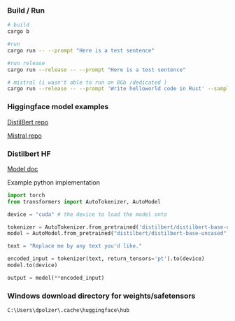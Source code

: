


### Build / Run

```bash
# build 
cargo b

#run
cargo run -- --prompt "Here is a test sentence"

#run release
cargo run --release -- --prompt "Here is a test sentence"

# mistral (i wasn't able to run on 8Gb /dedicated )
cargo run --release -- --prompt 'Write helloworld code in Rust' --sample-len 150
```



### Higgingface model examples

[DistilBert repo](https://github.com/huggingface/candle/tree/b23436bf90b99eb17aed36aaa219875d3c962a7e/candle-examples/examples/distilbert)

 
[Mistral repo](https://github.com/huggingface/candle/tree/b23436bf90b99eb17aed36aaa219875d3c962a7e/candle-examples/examples/mistral)

### Distilbert HF

[Model doc](https://huggingface.co/docs/transformers/model_doc/distilbert)

Example python implementation

```python
import torch
from transformers import AutoTokenizer, AutoModel

device = "cuda" # the device to load the model onto

tokenizer = AutoTokenizer.from_pretrained('distilbert/distilbert-base-uncased')
model = AutoModel.from_pretrained("distilbert/distilbert-base-uncased", torch_dtype=torch.float16, attn_implementation="flash_attention_2")

text = "Replace me by any text you'd like."

encoded_input = tokenizer(text, return_tensors='pt').to(device)
model.to(device)

output = model(**encoded_input)
```

### Windows download directory for weights/safetensors 
```bash
C:\Users\dpolzer\.cache\huggingface\hub
```

# 
